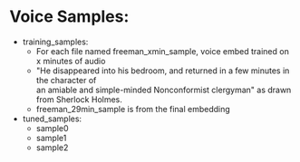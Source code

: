 # Voice Samples:
* training_samples:
	* For each file named freeman_xmin_sample, voice embed trained on x minutes of audio
	* "He disappeared into his bedroom, and returned in a few minutes in the character of \
	an amiable and simple-minded Nonconformist clergyman" as drawn from Sherlock Holmes.
	* freeman_29min_sample is from the final embedding
* tuned_samples:
	* sample0
	* sample1
	* sample2